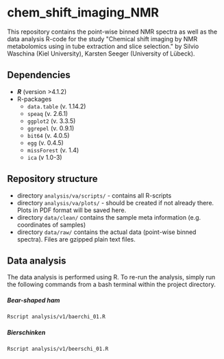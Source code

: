# chem_shift_imaging_NMR

This repository contains the point-wise binned NMR spectra as well as the data analysis R-code for the study "Chemical shift imaging by NMR metabolomics using in tube extraction and slice selection." by Silvio Waschina (Kiel University), Karsten Seeger (University of Lübeck).

## Dependencies

- ***R*** (version >4.1.2)
- R-packages
  - `data.table` (v. 1.14.2)
  - `speaq` (v. 2.6.1)
  - `ggplot2` (v. 3.3.5)
  - `ggrepel` (v. 0.9.1)
  - `bit64` (v. 4.0.5)
  - `egg` (v. 0.4.5)
  - `missForest` (v. 1.4)
  - `ica` (v 1.0-3)

## Repository structure

- directory `analysis/va/scripts/` - contains all R-scripts
- directory `analysis/va/plots/` - should be created if not already there. Plots in PDF format will be saved here.
- directory `data/clean/` contains the sample meta information (e.g. coordinates of samples)
- directory `data/raw/` contains the actual data (point-wise binned spectra). Files are gzipped plain text files. 

## Data analysis

The data analysis is performed using R. To re-run the analysis, simply run the following commands from a bash terminal within the project directory.

##### Bear-shaped ham

```bash
Rscript analysis/v1/baerchi_01.R
```

##### Bierschinken

```bash
Rscript analysis/v1/beerschi_01.R
```

